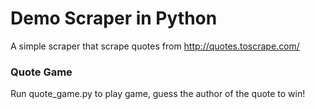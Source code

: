 # Demo Scraper in Python

A simple scraper that scrape quotes from http://quotes.toscrape.com/


### Quote Game

Run quote_game.py to play game, guess the author of the quote to win!
